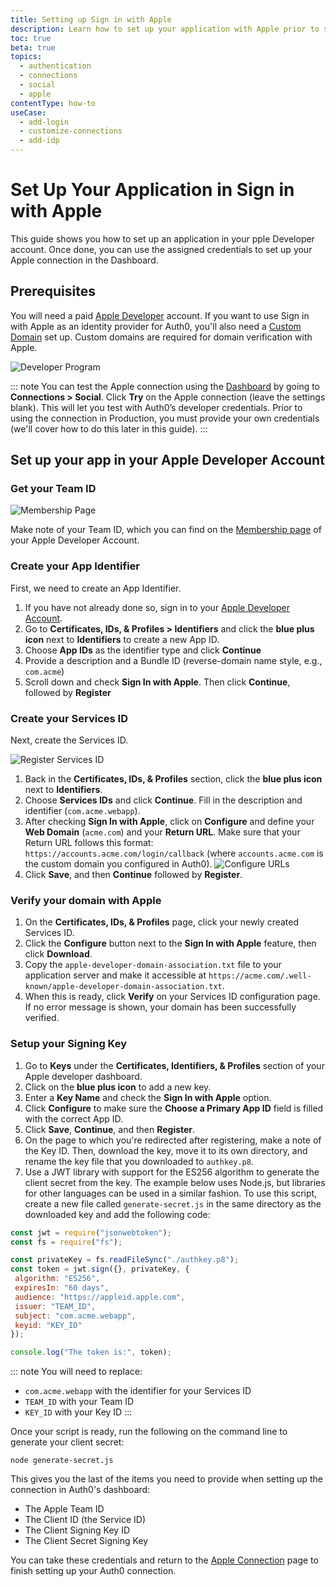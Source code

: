 ```yaml
---
title: Setting up Sign in with Apple
description: Learn how to set up your application with Apple prior to setting up your Apple connection at Auth0.
toc: true
beta: true
topics:
  - authentication
  - connections
  - social
  - apple
contentType: how-to
useCase:
  - add-login
  - customize-connections
  - add-idp
---
```

# Set Up Your Application in Sign in with Apple

This guide shows you how to set up an application in your pple Developer account. Once done, you can use the assigned credentials to set up your Apple connection in the Dashboard.

## Prerequisites

You will need a paid [Apple Developer](https://developer.apple.com/programs/) account. If you want to use Sign in with Apple as an identity provider for Auth0, you'll also need a [Custom Domain](/custom-domains) set up. Custom domains are required for domain verification with Apple.

![Developer Program](/media/articles/connections/social/apple/apple-developerprogram.jpg)

::: note
You can test the Apple connection using the [Dashboard](${manage_url}) by going to **Connections > Social**. Click **Try** on the Apple connection (leave the settings blank). This will let you test with Auth0’s developer credentials. Prior to using the connection in Production, you must provide your own credentials (we'll cover how to do this later in this guide).
:::

## Set up your app in your Apple Developer Account

### Get your Team ID

![Membership Page](/media/articles/connections/social/apple/apple-membership.jpg)

Make note of your Team ID, which you can find on the [Membership page](https://developer.apple.com/account/#/membership/) of your Apple Developer Account.

### Create your App Identifier

First, we need to create an App Identifier.

1. If you have not already done so, sign in to your [Apple Developer Account](https://developer.apple.com/account/#/overview/).
1. Go to **Certificates, IDs, & Profiles > Identifiers** and click the **blue plus icon** next to **Identifiers** to create a new App ID.
1. Choose **App IDs** as the identifier type and click **Continue**
1. Provide a description and a Bundle ID (reverse-domain name style, e.g., `com.acme`)
1. Scroll down and check **Sign In with Apple**. Then click **Continue**, followed by **Register**

### Create your Services ID

Next, create the Services ID.

![Register Services ID](/media/articles/connections/social/apple/apple-registerservicesid.jpg)

1. Back in the **Certificates, IDs, & Profiles** section, click the **blue plus icon** next to **Identifiers**.
1. Choose **Services IDs** and click **Continue**. Fill in the description and identifier (`com.acme.webapp`).
1. After checking **Sign In with Apple**, click on **Configure** and define your **Web Domain** (`acme.com`) and your **Return URL**. Make sure that your Return URL follows this format: `https://accounts.acme.com/login/callback` (where `accounts.acme.com` is the custom domain you configured in Auth0).
  ![Configure URLs](/media/articles/connections/social/apple/apple-configureurls.jpg)
1. Click **Save**, and then **Continue** followed by **Register**.

### Verify your domain with Apple

1. On the **Certificates, IDs, & Profiles** page, click your newly created Services ID.
1. Click the **Configure** button next to the **Sign In with Apple** feature, then click **Download**.
1. Copy the `apple-developer-domain-association.txt` file to your application server and make it accessible at `https://acme.com/.well-known/apple-developer-domain-association.txt`.
1. When this is ready, click **Verify** on your Services ID configuration page. If no error message is shown, your domain has been successfully verified.

### Setup your Signing Key

1. Go to **Keys** under the **Certificates, Identifiers, & Profiles** section of your Apple developer dashboard.
1. Click on the **blue plus icon** to add a new key.
1. Enter a **Key Name** and check the **Sign In with Apple** option.
1. Click **Configure** to make sure the **Choose a Primary App ID** field is filled with the correct App ID.
1. Click **Save**, **Continue**, and then **Register**.
1. On the page to which you're redirected after registering, make a note of the Key ID. Then, download the key, move it to its own directory, and rename the key file that you downloaded to `authkey.p8`. 
1. Use a JWT library with support for the ES256 algorithm to generate the client secret from the key. The example below uses Node.js, but libraries for other languages can be used in a similar fashion. To use this script, create a new file called `generate-secret.js` in the same directory as the downloaded key and add the following code:

```js
const jwt = require("jsonwebtoken");
const fs = require("fs");

const privateKey = fs.readFileSync("./authkey.p8");
const token = jwt.sign({}, privateKey, {
 algorithm: "ES256",
 expiresIn: "60 days",
 audience: "https://appleid.apple.com",
 issuer: "TEAM_ID",
 subject: "com.acme.webapp",
 keyid: "KEY_ID"
});

console.log("The token is:", token);
```

::: note
You will need to replace:

* `com.acme.webapp` with the identifier for your Services ID
* `TEAM_ID` with your Team ID
* `KEY_ID` with your Key ID
:::

Once your script is ready, run the following on the command line to generate your client secret:

`node generate-secret.js`

This gives you the last of the items you need to provide when setting up the connection in Auth0's dashboard: 

* The Apple Team ID
* The Client ID (the Service ID)
* The Client Signing Key ID
* The Client Secret Signing Key

You can take these credentials and return to the [Apple Connection](/connections/social/apple) page to finish setting up your Auth0 connection.
